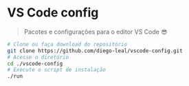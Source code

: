 # VS Code config
> Pacotes e configurações para o editor VS Code :sunglasses:

```sh
# Clone ou faça download do repositório
git clone https://github.com/diego-leal/vscode-config.git
# Acesse o diretório
cd ./vscode-config
# Execute o script de instalação
./run
```
